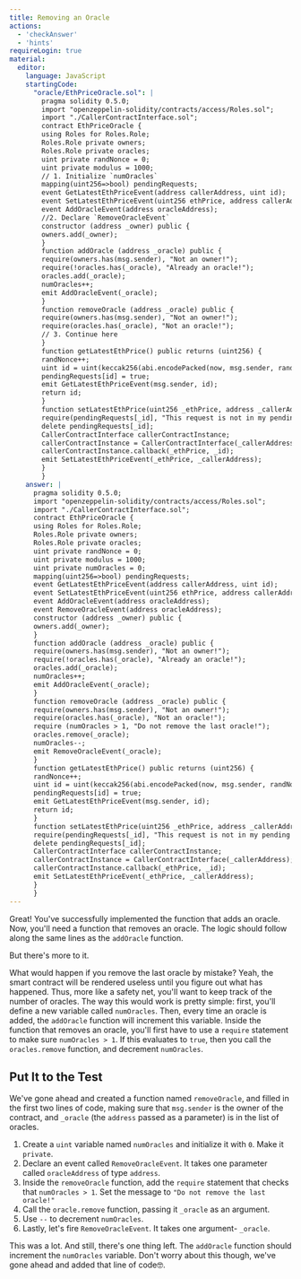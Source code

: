 ```yaml
---
title: Removing an Oracle
actions:
  - 'checkAnswer'
  - 'hints'
requireLogin: true
material:
  editor:
    language: JavaScript
    startingCode:
      "oracle/EthPriceOracle.sol": |
        pragma solidity 0.5.0;
        import "openzeppelin-solidity/contracts/access/Roles.sol";
        import "./CallerContractInterface.sol";
        contract EthPriceOracle {
        using Roles for Roles.Role;
        Roles.Role private owners;
        Roles.Role private oracles;
        uint private randNonce = 0;
        uint private modulus = 1000;
        // 1. Initialize `numOracles`
        mapping(uint256=>bool) pendingRequests;
        event GetLatestEthPriceEvent(address callerAddress, uint id);
        event SetLatestEthPriceEvent(uint256 ethPrice, address callerAddress);
        event AddOracleEvent(address oracleAddress);
        //2. Declare `RemoveOracleEvent`
        constructor (address _owner) public {
        owners.add(_owner);
        }
        function addOracle (address _oracle) public {
        require(owners.has(msg.sender), "Not an owner!");
        require(!oracles.has(_oracle), "Already an oracle!");
        oracles.add(_oracle);
        numOracles++;
        emit AddOracleEvent(_oracle);
        }
        function removeOracle (address _oracle) public {
        require(owners.has(msg.sender), "Not an owner!");
        require(oracles.has(_oracle), "Not an oracle!");
        // 3. Continue here
        }
        function getLatestEthPrice() public returns (uint256) {
        randNonce++;
        uint id = uint(keccak256(abi.encodePacked(now, msg.sender, randNonce))) % modulus;
        pendingRequests[id] = true;
        emit GetLatestEthPriceEvent(msg.sender, id);
        return id;
        }
        function setLatestEthPrice(uint256 _ethPrice, address _callerAddress, uint256 _id) public onlyOwner {
        require(pendingRequests[_id], "This request is not in my pending list.");
        delete pendingRequests[_id];
        CallerContractInterface callerContractInstance;
        callerContractInstance = CallerContractInterface(_callerAddress);
        callerContractInstance.callback(_ethPrice, _id);
        emit SetLatestEthPriceEvent(_ethPrice, _callerAddress);
        }
        }
    answer: |
      pragma solidity 0.5.0;
      import "openzeppelin-solidity/contracts/access/Roles.sol";
      import "./CallerContractInterface.sol";
      contract EthPriceOracle {
      using Roles for Roles.Role;
      Roles.Role private owners;
      Roles.Role private oracles;
      uint private randNonce = 0;
      uint private modulus = 1000;
      uint private numOracles = 0;
      mapping(uint256=>bool) pendingRequests;
      event GetLatestEthPriceEvent(address callerAddress, uint id);
      event SetLatestEthPriceEvent(uint256 ethPrice, address callerAddress);
      event AddOracleEvent(address oracleAddress);
      event RemoveOracleEvent(address oracleAddress);
      constructor (address _owner) public {
      owners.add(_owner);
      }
      function addOracle (address _oracle) public {
      require(owners.has(msg.sender), "Not an owner!");
      require(!oracles.has(_oracle), "Already an oracle!");
      oracles.add(_oracle);
      numOracles++;
      emit AddOracleEvent(_oracle);
      }
      function removeOracle (address _oracle) public {
      require(owners.has(msg.sender), "Not an owner!");
      require(oracles.has(_oracle), "Not an oracle!");
      require (numOracles > 1, "Do not remove the last oracle!");
      oracles.remove(_oracle);
      numOracles--;
      emit RemoveOracleEvent(_oracle);
      }
      function getLatestEthPrice() public returns (uint256) {
      randNonce++;
      uint id = uint(keccak256(abi.encodePacked(now, msg.sender, randNonce))) % modulus;
      pendingRequests[id] = true;
      emit GetLatestEthPriceEvent(msg.sender, id);
      return id;
      }
      function setLatestEthPrice(uint256 _ethPrice, address _callerAddress, uint256 _id) public onlyOwner {
      require(pendingRequests[_id], "This request is not in my pending list.");
      delete pendingRequests[_id];
      CallerContractInterface callerContractInstance;
      callerContractInstance = CallerContractInterface(_callerAddress);
      callerContractInstance.callback(_ethPrice, _id);
      emit SetLatestEthPriceEvent(_ethPrice, _callerAddress);
      }
      }
---
```


Great! You've successfully implemented the function that adds an oracle. Now, you'll need a function that removes an oracle. The logic should follow along the same lines as the `addOracle` function.

But there's more to it.

What would happen if you remove the last oracle by mistake? Yeah, the smart contract will be rendered useless until you figure out what has happened. Thus, more like a safety net, you'll want to keep track of the number of oracles. The way this would work is pretty simple: first, you'll define a new variable called `numOracles`. Then, every time an oracle is added, the `addOracle` function will increment this variable.  Inside the function that removes an oracle, you'll first have to use a `require` statement to make sure `numOracles > 1`. If this evaluates to `true`, then you call the `oracles.remove` function, and decrement `numOracles`.

## Put It to the Test

We've gone ahead and created a function named `removeOracle`, and filled in the first two lines of code, making sure that `msg.sender` is the owner of the contract, and `_oracle` (the `address` passed as a parameter) is in the list of oracles.

1. Create a `uint` variable named `numOracles` and initialize it with `0`. Make it `private`.
2. Declare an event called `RemoveOracleEvent`. It takes one parameter called `oracleAddress` of type `address`.
3. Inside the `removeOracle` function, add the `require` statement that checks that `numOracles > 1`. Set the message to `"Do not remove the last oracle!"`
4. Call the `oracle.remove` function, passing it `_oracle` as an argument.
5. Use `--` to decrement `numOracles`.
6. Lastly, let's fire `RemoveOracleEvent`. It takes one argument- `_oracle`.

This was a lot. And still, there's one thing left. The `addOracle` function should increment the `numOracles` variable. Don't worry about this though, we've gone ahead and added that line of code🤓.
